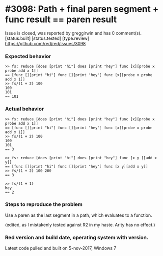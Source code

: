 
#3098: Path + final paren segment + func result == paren result
================================================================================
Issue is closed, was reported by greggirwin and has 0 comment(s).
[status.built] [status.tested] [type.review]
<https://github.com/red/red/issues/3098>

### Expected behavior
```
>> fs: reduce [does [print "hi"] does [print "hey"] func [x][probe x probe add x 1]]
== [func [][print "hi"] func [][print "hey"] func [x][probe x probe add x 1]]
>> fs/(1 + 2) 100
100
101
== 101
```
### Actual behavior
```
>> fs: reduce [does [print "hi"] does [print "hey"] func [x][probe x probe add x 1]]
== [func [][print "hi"] func [][print "hey"] func [x][probe x probe add x 1]]
>> fs/(1 + 2) 100
100
101
== 3

>> fs: reduce [does [print "hi"] does [print "hey"] func [x y ][add x y]]
== [func [][print "hi"] func [][print "hey"] func [x y][add x y]]
>> fs/(1 + 2) 100 200
== 3

>> fs/(1 + 1) 
hey
== 2
```
### Steps to reproduce the problem

Use a paren as the last segment in a path, which evaluates to a function. 

(edited, as I mistakenly tested against R2 in my haste. Arity has no effect.)

### Red version and build date, operating system with version.

Latest code pulled and built on 5-nov-2017, Windows 7


